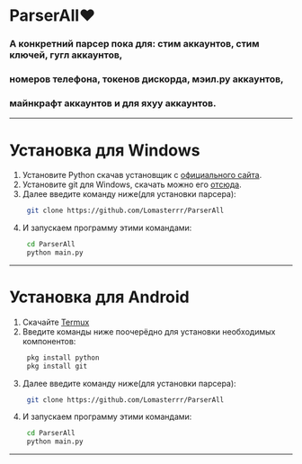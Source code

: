 # ParserAll♥️
### А конкретний парсер пока для: стим аккаунтов, стим ключей, гугл аккаунтов,
### номеров телефона, токенов дискорда, мэил.ру аккаунтов, 
### майнкрафт аккаунтов и для яхуу аккаунтов.
----------------------------------------------

# Установка для Windows
1. Установите Python скачав установщик с [официального сайта](https://www.python.org/downloads/).
2. Установите git для Windows, скачать можно его [отсюда](https://git-scm.com/download/win).
3. Далее введите команду ниже(для установки парсера):
   ```bash
    git clone https://github.com/Lomasterrr/ParserAll
   ```
4. И запускаем программу этими командами:
   ```bash
    cd ParserAll
    python main.py
   ```
----------------------------------------------
# Установка для Android
1. Скачайте [Termux](https://play.google.com/store/apps/details?id=com.termux&hl=ru)
2. Введите команды ниже поочерёдно для установки необходимых компонентов:
   ```bash
    pkg install python
    pkg install git
   ```
3. Далее введите команду ниже(для установки парсера):
   ```bash
    git clone https://github.com/Lomasterrr/ParserAll
   ```
4. И запускаем программу этими командами:
   ```bash
    cd ParserAll
    python main.py
   ```
----------------------------------------------
